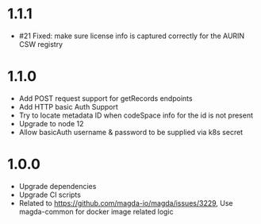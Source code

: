 # 1.1.1

-   #21 Fixed: make sure license info is captured correctly for the AURIN CSW registry

# 1.1.0

-   Add POST request support for getRecords endpoints
-   Add HTTP basic Auth Support
-   Try to locate metadata ID when codeSpace info for the id is not present
-   Upgrade to node 12
-   Allow basicAuth username & password to be supplied via k8s secret

# 1.0.0

-   Upgrade dependencies
-   Upgrade CI scripts
-   Related to https://github.com/magda-io/magda/issues/3229, Use magda-common for docker image related logic
